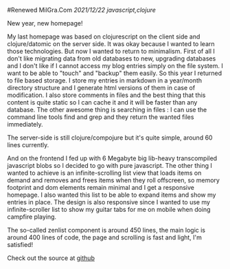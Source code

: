 #Renewed MilGra.Com
_2021/12/22 javascript,clojure_  

New year, new homepage!

My last homepage was based on clojurescript on the client side and clojure/datomic on the server side. It was okay because I wanted to learn those technologies. But now I wanted to return to minimalism.
First of all I don't like migrating data from old databases to new, upgrading databases and I don't like if I cannot access my blog entries simply on the file system. I want to be able to "touch" and "backup" them easily. So this year I returned to file based storage. I store my entries in markdown in a year/month directory structure and I generate html versions of them in case of modification. I also store comments in files and the best thing that this content is quite static so I can cache it and it will be faster than any database. The other awesome thing is searching in files : I can use the command line tools find and grep and they return the wanted files immediately.

The server-side is still clojure/compojure but it's quite simple, around 60 lines currently.

And on the frontend I fed up with 6 Megabyte big lib-heavy transcompiled javascript blobs so I decided to go with pure javascript. The other thing I wanted to achieve is an infinite-scrolling list view that loads items on demand and removes and frees items when they roll offscreen, so memory footprint and dom elements remain minimal and I get a responsive homepage. I also wanted this list to be able to expand items and show my entries in place. The design is also responsive since I wanted to use my infinite-scroller list to show my guitar tabs for me on mobile when doing campfire playing.

The so-called zenlist component is around 450 lines, the main logic is around 400 lines of code, the page and scrolling is fast and light, I'm satisfied!

Check out the source at
[github](https://github.com/milgra/milgra.com)